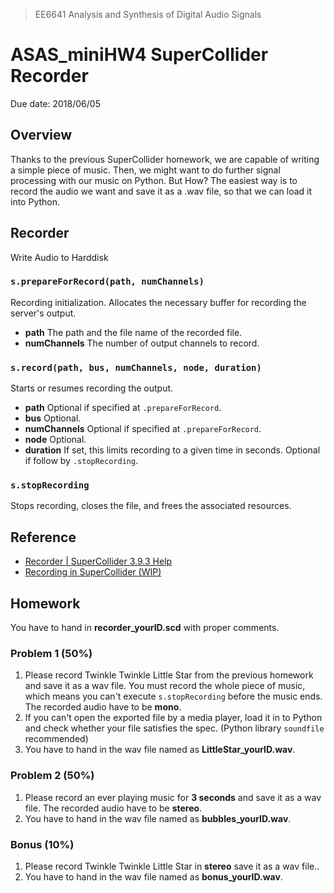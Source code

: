 > EE6641 Analysis and Synthesis of Digital Audio Signals
# ASAS_miniHW4  SuperCollider  Recorder
Due date: 2018/06/05


## Overview
Thanks to the previous SuperCollider homework, we are capable of writing a simple piece of music. Then, we might want to do further signal processing with our music on Python. But How? The easiest way is to record the audio we want and save it as a .wav file, so that we can load it into Python.


## Recorder
Write Audio to Harddisk

### ```s.prepareForRecord(path, numChannels)```
Recording initialization. Allocates the necessary buffer for recording the server's output.
* **path**    The path and the file name of the recorded file. 
* **numChannels**    The number of output channels to record. 
  
### ```s.record(path, bus, numChannels, node, duration)```
Starts or resumes recording the output.
* **path**    Optional if specified at ```.prepareForRecord```.
* **bus**    Optional.
* **numChannels**    Optional if specified at ```.prepareForRecord```.
* **node**    Optional.
* **duration**     If set, this limits recording to a given time in seconds. Optional if follow by ```.stopRecording```.

### ```s.stopRecording```
Stops recording, closes the file, and frees the associated resources.


## Reference
* [Recorder | SuperCollider 3.9.3 Help](http://doc.sccode.org/Classes/Recorder.html)
* [Recording in SuperCollider (WIP)](https://github.com/supercollider/supercollider/wiki/Recording-in-SuperCollider-(WIP))


## Homework
You have to hand in **recorder_yourID.scd** with proper comments.
### Problem 1 (50%)
1. Please record Twinkle Twinkle Little Star from the previous homework and save it as a wav file. You must record the whole piece of music, which means you can't execute ```s.stopRecording``` before the music ends. The recorded audio have to be **mono**. 
2. If you can't open the exported file by a media player, load it in to Python and check whether your file satisfies the spec. (Python library ```soundfile``` recommended)
3. You have to hand in the wav file named as **LittleStar_yourID.wav**.

### Problem 2 (50%)
1. Please record an ever playing music for **3 seconds** and save it as a wav file. The recorded audio have to be **stereo**.
2. You have to hand in the wav file named as **bubbles_yourID.wav**.

### Bonus (10%)
1. Please record Twinkle Twinkle Little Star in **stereo** save it as a wav file..
2. You have to hand in the wav file named as **bonus_yourID.wav**.
